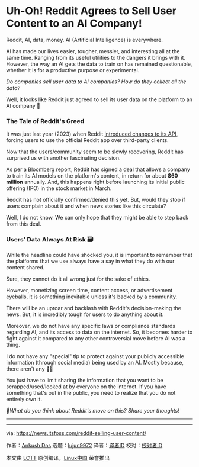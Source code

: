 [#]: subject: "Uh-Oh! Reddit Agrees to Sell User Content to an AI Company!"
[#]: via: "https://news.itsfoss.com/reddit-selling-user-content/"
[#]: author: "Ankush Das https://news.itsfoss.com/author/ankush/"
[#]: collector: "lujun9972/lctt-scripts-1705972010"
[#]: translator: " "
[#]: reviewer: " "
[#]: publisher: " "
[#]: url: " "

Uh-Oh! Reddit Agrees to Sell User Content to an AI Company!
======
Reddit, AI, data, money.
AI (Artificial Intelligence) is everywhere.

AI has made our lives easier, tougher, messier, and interesting all at the same time. Ranging from its useful utilities to the dangers it brings with it. However, the way an AI gets the data to train on has remained questionable, whether it is for a productive purpose or experimental.

_Do companies sell user data to AI companies? How do they collect all the data?_

Well, it looks like Reddit just agreed to sell its user data on the platform to an AI company 🤯

### The Tale of Reddit's Greed

It was just last year (2023) when Reddit [introduced changes to its API][1], forcing users to use the official Reddit app over third-party clients.

Now that the users/community seem to be slowly recovering, Reddit has surprised us with another fascinating decision.

As per a [Bloomberg report][2], Reddit has signed a deal that allows a company to train its AI models on the platform's content, in return for about **$60 million** annually. And, this happens right before launching its initial public offering (IPO) in the stock market in March.

Reddit has not officially confirmed/denied this yet. But, would they stop if users complain about it and when news stories like this circulate?

Well, I do not know. We can only hope that they might be able to step back from this deal.

### Users' Data Always At Risk 🗃️

While the headline could have shocked you, it is important to remember that the platforms that we use always have a say in what they do with our content shared.

Sure, they cannot do it all wrong just for the sake of ethics.

However, monetizing screen time, content access, or advertisement eyeballs, it is something inevitable unless it's backed by a community.

There will be an uproar and backlash with Reddit's decision-making the news. But, it is incredibly tough for users to do anything about it.

Moreover, we do not have any specific laws or compliance standards regarding AI, and its access to data on the internet. So, it becomes harder to fight against it compared to any other controversial move before AI was a thing.

I do not have any "special" tip to protect against your publicly accessible information (through social media) being used by an AI. Mostly because, there aren't any 🤷‍♂️

You just have to limit sharing the information that you want to be scrapped/used/looked at by everyone on the internet. If you have something that's out in the public, you need to realize that you do not entirely own it.

_💬What do you think about Reddit's move on this? Share your thoughts!_

* * *

--------------------------------------------------------------------------------

via: https://news.itsfoss.com/reddit-selling-user-content/

作者：[Ankush Das][a]
选题：[lujun9972][b]
译者：[译者ID](https://github.com/译者ID)
校对：[校对者ID](https://github.com/校对者ID)

本文由 [LCTT](https://github.com/LCTT/TranslateProject) 原创编译，[Linux中国](https://linux.cn/) 荣誉推出

[a]: https://news.itsfoss.com/author/ankush/
[b]: https://github.com/lujun9972
[1]: https://www.reddit.com/r/technology/comments/12r1lh1/reddit_will_begin_charging_for_access_to_its_api/
[2]: https://www.bloomberg.com/news/articles/2024-02-16/reddit-is-said-to-sign-ai-content-licensing-deal-ahead-of-ipo?leadSource=uverify+wall
